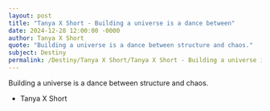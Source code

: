 ```yaml
---
layout: post
title: "Tanya X Short - Building a universe is a dance between"
date: 2024-12-28 12:00:00 -0000
author: Tanya X Short
quote: "Building a universe is a dance between structure and chaos."
subject: Destiny
permalink: /Destiny/Tanya X Short/Tanya X Short - Building a universe is a dance between
---
```


Building a universe is a dance between structure and chaos.

- Tanya X Short
